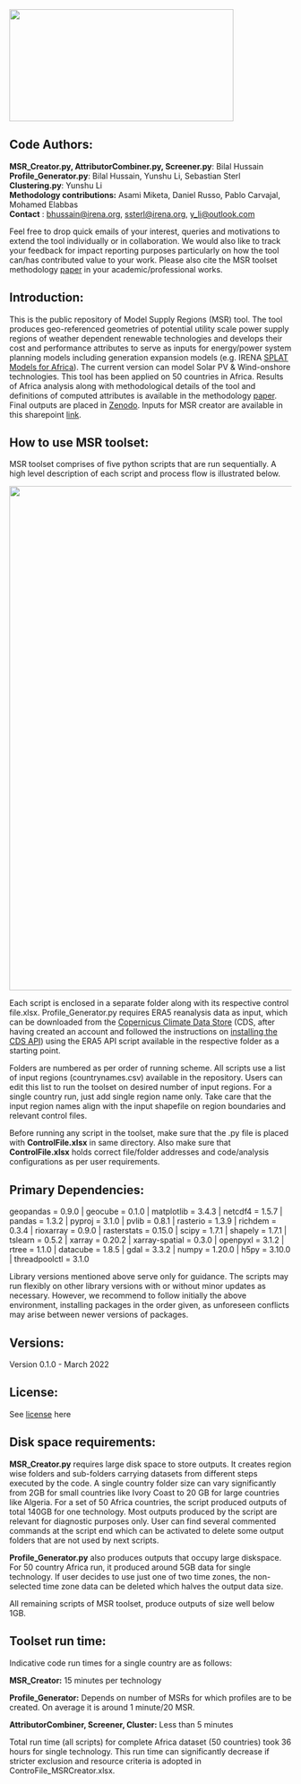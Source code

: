 <img src="https://user-images.githubusercontent.com/77098670/158803434-7125693b-283c-4d36-8780-2c57ad2015c9.gif" width="400" height="200">

## Code Authors:
**MSR_Creator.py, AttributorCombiner.py, Screener.py**: Bilal Hussain\
**Profile_Generator.py**: Bilal Hussain, Yunshu Li, Sebastian Sterl\
**Clustering.py**: Yunshu Li\
**Methodology contributions:** Asami Miketa, Daniel Russo, Pablo Carvajal, Mohamed Elabbas\
**Contact** : [bhussain@irena.org](mailto:bhussain@irena.org), [ssterl@irena.org](mailto:ssterl@irena.org), [y_li@outlook.com](mailto:y_li@outlook.com)

Feel free to drop quick emails of your interest, queries and motivations to extend the tool individually or in collaboration. We would also like to track your feedback for impact reporting purposes particularly on how the tool can/has contributed value to your work. Please also cite the MSR toolset methodology [paper](https://doi.org/10.1038/s41597-022-01786-5) in your academic/professional works.     

## Introduction:

This is the public repository of Model Supply Regions (MSR) tool. The tool produces geo-referenced geometries of potential utility scale power supply regions of weather dependent renewable technologies and develops their cost and performance attributes to serve as inputs for energy/power system planning models including generation expansion models (e.g. IRENA [SPLAT Models for Africa](https://irena.org/energytransition/Energy-System-Models-and-Data/System-Planning-Test-Model)). The current version can model Solar PV &amp; Wind-onshore technologies. This tool has been applied on 50 countries in Africa. Results of Africa analysis along with methodological details of the tool and definitions of computed attributes is available in the methodology [paper](https://doi.org/10.1038/s41597-022-01786-5). Final outputs are placed in [Zenodo](https://zenodo.org/records/7014915). Inputs for MSR creator are available in this sharepoint [link](https://irena.sharepoint.com/:f:/s/EnergyPlanningCapacityBuilding-ExternalSharing/Em2CRHjokAZImIodaK5JgbIBuhli6wNMomtQ3uCzks-Gxw?e=beuTOo).

## How to use MSR toolset:

MSR toolset comprises of five python scripts that are run sequentially. A high level description of each script and process flow is illustrated below.

<img src="https://user-images.githubusercontent.com/77098670/158806616-53ffbad7-beac-4263-8cb2-0f92a8e0aa46.gif" width="650" height="900">

Each script is enclosed in a separate folder along with its respective control file.xlsx. Profile\_Generator.py requires ERA5 reanalysis data as input, which can be downloaded from the [Copernicus Climate Data Store](https://cds.climate.copernicus.eu/#!/home) (CDS, after having created an account and followed the instructions on [installing the CDS API](https://cds.climate.copernicus.eu/api-how-to)) using the ERA5 API script available in the respective folder as a starting point.

Folders are numbered as per order of running scheme. All scripts use a list of input regions (countrynames.csv) available in the repository. Users can edit this list to run the toolset on desired number of input regions. For a single country run, just add single region name only. Take care that the input region names align with the input shapefile on region boundaries and relevant control files.

Before running any script in the toolset, make sure that the .py file is placed with **ControlFile.xlsx** in same directory. Also make sure that **ControlFile.xlsx** holds correct file/folder addresses and code/analysis configurations as per user requirements. 

## Primary Dependencies:

geopandas = 0.9.0 | geocube = 0.1.0 | matplotlib = 3.4.3 | netcdf4 = 1.5.7 | pandas = 1.3.2 | pyproj = 3.1.0 | pvlib = 0.8.1 | rasterio = 1.3.9 | richdem = 0.3.4 | rioxarray = 0.9.0 | rasterstats = 0.15.0 | scipy = 1.7.1 | shapely = 1.7.1 | tslearn = 0.5.2 | xarray = 0.20.2 | xarray-spatial = 0.3.0 | openpyxl = 3.1.2 | rtree = 1.1.0 | datacube = 1.8.5 | gdal = 3.3.2 | numpy = 1.20.0 | h5py = 3.10.0 | threadpoolctl = 3.1.0

Library versions mentioned above serve only for guidance. The scripts may run flexibly on other library versions with or without minor updates as necessary. However, we recommend to follow initially the above environment, installing packages in the order given, as unforeseen conflicts may arise between newer versions of packages.

## Versions:

Version 0.1.0 - March 2022

## License:
See [license](https://github.com/bhussain89/TestRepository/blob/main/LICENSE) here

## Disk space requirements:

**MSR\_Creator.py** requires large disk space to store outputs. It creates region wise folders and sub-folders carrying datasets from different steps executed by the code. A single country folder size can vary significantly from 2GB for small countries like Ivory Coast to 20 GB for large countries like Algeria. For a set of 50 Africa countries, the script produced outputs of total 140GB for one technology. Most outputs produced by the script are relevant for diagnostic purposes only. User can find several commented commands at the script end which can be activated to delete some output folders that are not used by next scripts.

**Profile\_Generator.py** also produces outputs that occupy large diskspace. For 50 country Africa run, it produced around 5GB data for single technology. If user decides to use just one of two time zones, the non-selected time zone data can be deleted which halves the output data size.

All remaining scripts of MSR toolset, produce outputs of size well below 1GB.

## Toolset run time:

Indicative code run times for a single country are as follows:

**MSR\_Creator:** 15 minutes per technology

**Profile\_Generator:** Depends on number of MSRs for which profiles are to be created. On average it is around 1 minute/20 MSR.

**AttributorCombiner, Screener, Cluster:** Less than 5 minutes

Total run time (all scripts) for complete Africa dataset (50 countries) took 36 hours for single technology. This run time can significantly decrease if stricter exclusion and resource criteria is adopted in ControFile\_MSRCreator.xlsx.
